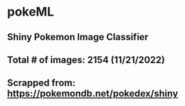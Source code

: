 # pokeML
## Shiny Pokemon Image Classifier
## Total # of images: 2154 (11/21/2022)
## Scrapped from: https://pokemondb.net/pokedex/shiny